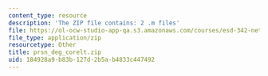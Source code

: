 ```yaml
---
content_type: resource
description: 'The ZIP file contains: 2 .m files'
file: https://ol-ocw-studio-app-qa.s3.amazonaws.com/courses/esd-342-network-representations-of-complex-engineering-systems-spring-2010/184928a9b83b127d2b5ab4833c447492_prsn_deg_corelt.zip
file_type: application/zip
resourcetype: Other
title: prsn_deg_corelt.zip
uid: 184928a9-b83b-127d-2b5a-b4833c447492
---
```

